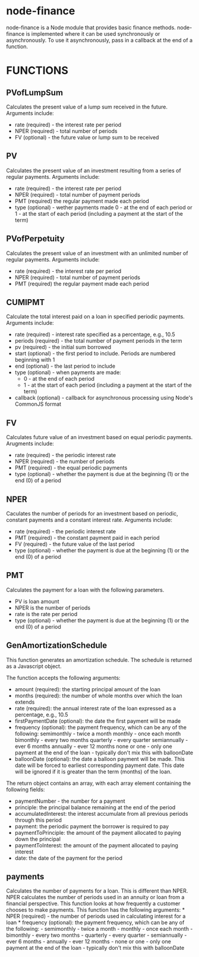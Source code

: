 node-finance
=========

node-finance is a Node module that provides basic finance methods. node-finance is implemented
where it can be used synchronously or asynchronously. To use it asynchronously, pass in a callback
at the end of a function.

FUNCTIONS
=========

 PVofLumpSum
 -----------
 Calculates the present value of a lump sum received in the future. Arguments include:
 * rate (required) - the interest rate per period
 * NPER (required) - total number of periods
 * FV (optional) - the future value or lump sum to be received

PV
 --
 Calculates the present value of an investment resulting from a series of regular payments. Arguments include:
 * rate (required) - the interest rate per period
 * NPER (required) - total number of payment periods
 * PMT (required)  the regular payment made each period
 * type (optional) - wether payments made 0 - at the end of each period or 1 - at the start of each period (including a payment at the start of the term)

 PVofPerpetuity
 --------------
 Calculates the present value of an investment with an unlimited number of regular payments. Arguments include:
 * rate (required) - the interest rate per period
 * NPER (required) - total number of payment periods
 * PMT (required)  the regular payment made each period

CUMIPMT
-------
Calculate the total interest paid on a loan in specified periodic payments. Arguments include:
* rate (required) - interest rate specified as a percentage, e.g., 10.5
* periods (required) - the total number of payment periods in the term
* pv (required) - the initial sum borrowed
* start (optional) - the first period to include. Periods are numbered beginning with 1
* end (optional) - the last period to include
* type (optional) - when payments are made:
    - 0 - at the end of each period
    - 1 - at the start of each period (including a payment at the start of the term)
* callback (optional) - callback for asynchronous processing using Node's CommonJS format

FV
--
Calculates future value of an investment based on equal periodic payments. Arugments include:
* rate (required) - the periodic interest rate
* NPER (required) - the number of periods
* PMT (required) - the equal periodic payments
* type (optional) - whether the payment is due at the beginning (1) or the end (0) of a period

NPER
----
Caculates the number of periods for an investment based on periodic, constant payments
and a constant interest rate. Arguments include:
* rate (required) - the periodic interest rate
* PMT (required) - the constant payment paid in each period
* FV (required) - the future value of the last period
* type (optional) - whether the payment is due at the beginning (1) or the end (0) of a period

PMT
---
Calculates the payment for a loan with the following parameters.
* PV is loan amount
* NPER is the number of periods
* rate is the rate per period
* type (optional) - whether the payment is due at the beginning (1) or the end (0) of a period

GenAmortizationSchedule
-----------------------
This function generates an amortization schedule. The schedule is returned as a Javascript object.

The function accepts the following arguments:
* amount (required): the starting principal amount of the loan
* months (required): the number of whole months over which the loan extends
* rate (required): the annual interest rate of the loan expressed as a percentage, e.g., 10.5
* firstPaymentDate (optional): the date the first payment will be made
* frequency (optional): the payment frequency, which can be any of the following:
    semimonthly - twice a month
    monthly - once each month
    bimonthly - every two months
    quarterly - every quarter
    semiannually - ever 6 months
    annually - ever 12 months
    none or one - only one payment at the end of the loan - typically don't mix this with balloonDate
* balloonDate (optional): the date a balloon payment will be made. This date will be forced to earliest
corresponding payment date. This date will be ignored if it is greater than the term (months) of the
loan.

The return object contains an array, with each array element containing the following fields:
* paymentNumber - the number for a payment
* principle: the principal balance remaining at the end of the period
* accumulatedInterest: the interest accumulate from all previous periods through this period
* payment: the periodic payment the borrower is required to pay
* paymentToPrinciple: the amount of the payment allocated to paying down the principal
* paymentToInterest: the amount of the payment allocated to paying interest
* date: the date of the payment for the period

payments
--------
Calculates the number of payments for a loan. This is different than NPER.
NPER calculates the number of periods used in an annuity or loan from
a financial perspective. This function looks at how frequently a customer
chooses to make payments. This function has the following arguments:
    * NPER (required) - the number of periods used in calculating interest for a loan
    * frequency (optional): the payment frequency, which can be any of the following:
         - semimonthly - twice a month
         - monthly - once each month
         - bimonthly - every two months
         - quarterly - every quarter
         - semiannually - ever 6 months
         - annually - ever 12 months
         - none or one - only one payment at the end of the loan - typically don't mix this with balloonDate